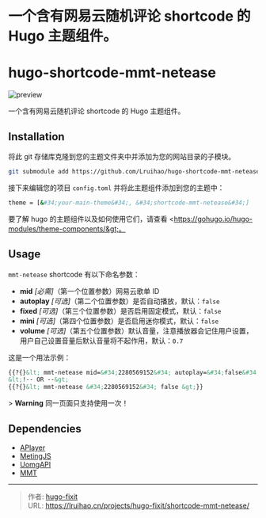 # 一个含有网易云随机评论 shortcode 的 Hugo 主题组件。

# hugo-shortcode-mmt-netease

![preview](https://user-images.githubusercontent.com/33419593/221810055-bf78de27-8f5d-4ffa-bf02-f60c0939f169.png)

一个含有网易云随机评论 shortcode 的 Hugo 主题组件。

## Installation

将此 git 存储库克隆到您的主题文件夹中并添加为您的网站目录的子模块。

```bash
git submodule add https://github.com/Lruihao/hugo-shortcode-mmt-netease.git themes/shortcode-mmt-netease
```

接下来编辑您的项目 `config.toml` 并将此主题组件添加到您的主题中：

```bash
theme = [&#34;your-main-theme&#34;, &#34;shortcode-mmt-netease&#34;]
```

要了解 hugo 的主题组件以及如何使用它们，请查看 &lt;https://gohugo.io/hugo-modules/theme-components/&gt;。

## Usage

`mmt-netease` shortcode 有以下命名参数：

  - **mid** *[必需]*（第一个位置参数）网易云歌单 ID
  - **autoplay** *[可选]*（第二个位置参数）是否自动播放，默认：`false`
  - **fixed** *[可选]*（第三个位置参数）是否启用固定模式，默认：`false`
  - **mini** *[可选]*（第四个位置参数）是否启用迷你模式，默认：`false`
  - **volume** *[可选]*（第五个位置参数）默认音量，注意播放器会记住用户设置，用户自己设置音量后默认音量将不起作用，默认：`0.7`

这是一个用法示例：

```markdown
{{?{}&lt; mmt-netease mid=&#34;2280569152&#34; autoplay=&#34;false&#34; &gt;}}
&lt;!-- OR --&gt;
{{?{}&lt; mmt-netease &#34;2280569152&#34; false &gt;}}
```

&gt; **Warning** 同一页面只支持使用一次！

## Dependencies

- [APlayer](https://github.com/MoePlayer/APlayer)
- [MetingJS](https://github.com/metowolf/MetingJS)
- [UomgAPI](https://api.uomg.com/doc-comments.163.html)
- [MMT](https://github.com/Lruihao/MMT)


---

> 作者: [hugo-fixit](https://github.com/hugo-fixit)  
> URL: https://lruihao.cn/projects/hugo-fixit/shortcode-mmt-netease/  

